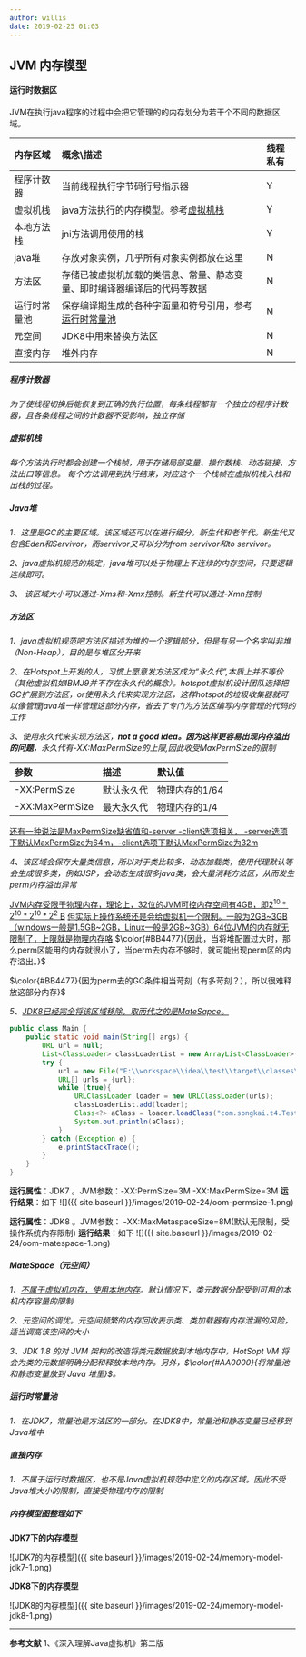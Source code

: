 ```yaml
---
author: willis
date: 2019-02-25 01:03
---
```

## JVM 内存模型

#### 运行时数据区
JVM在执行java程序的过程中会把它管理的的内存划分为若干个不同的数据区域。

内存区域|概念\描述|线程私有
:---|:---|:---
程序计数器|当前线程执行字节码行号指示器|Y
虚拟机栈|java方法执行的内存模型。参考[虚拟机栈](#虚拟机栈)|Y
本地方法栈|jni方法调用使用的栈|Y
java堆|存放对象实例，几乎所有对象实例都放在这里|N
方法区|存储已被虚拟机加载的类信息、常量、静态变量、即时编译器编译后的代码等数据|N
运行时常量池|保存编译期生成的各种字面量和符号引用，参考[运行时常量池](#运行时常量池)|N
元空间|JDK8中用来替换方法区|N
直接内存|堆外内存|N

##### 程序计数器
*为了使线程切换后能恢复到正确的执行位置，每条线程都有一个独立的程序计数器，且各条线程之间的计数器不受影响，独立存储*

##### 虚拟机栈
*每个方法执行时都会创建一个栈帧，用于存储局部变量、操作数栈、动态链接、方法出口等信息。*
*每个方法调用到执行结束，对应这个一个栈帧在虚拟机栈入栈和出栈的过程。*

##### Java堆
*1、这里是GC的主要区域。该区域还可以在进行细分。新生代和老年代。新生代又包含Eden和Servivor，而servivor又可以分为from servivor和to servivor。*

*2、java虚拟机规范的规定，java堆可以处于物理上不连续的内存空间，只要逻辑连续即可。*

*3、 该区域大小可以通过-Xms和-Xmx控制。新生代可以通过-Xmn控制*

##### 方法区
*1、java虚拟机规范吧方法区描述为堆的一个逻辑部分，但是有另一个名字叫非堆（Non-Heap），目的是与堆区分开来*

*2、在Hotspot上开发的人，习惯上愿意发方法区成为“永久代”,本质上并不等价（其他虚拟机如IBMJ9并不存在永久代的概念）。hotspot虚拟机设计团队选择把GC扩展到方法区，or使用永久代来实现方法区，这样hotspot的垃圾收集器就可以像管理java堆一样管理这部分内存，省去了专门为方法区编写内存管理的代码的工作*

*3、使用永久代来实现方法区，**not a good idea。因为这样更容易出现内存溢出的问题**，永久代有-XX:MaxPermSize的上限,因此收受MaxPermSize的限制*

参数|描述|默认值
:---|:---|:---
-XX:PermSize|默认永久代|物理内存的1/64
-XX:MaxPermSize|最大永久代|物理内存的1/4

<u>还有一种说法是MaxPermSize缺省值和-server -client选项相关，
 -server选项下默认MaxPermSize为64m，-client选项下默认MaxPermSize为32m</u>

*4、该区域会保存大量类信息，所以对于类比较多，动态加载类，使用代理默认等会生成很多类，例如JSP，会动态生成很多java类，会大量消耗方法区，从而发生perm内存溢出异常*

<u>JVM内存受限于物理内存，理论上，32位的JVM可控内存空间有4GB，即$2^{10}*2^{10}*2^{10}*2^2$ B</u>
<u>但实际上操作系统还是会给虚拟机一个限制。一般为2GB~3GB（windows一般是1.5GB~2GB，Linux一般是2GB~3GB）64位JVM的内存就无限制了，上限就是物理内存咯</u>
$\color{#BB4477}{因此，当将堆配置过大时，那么perm区能用的内存就很小了，当perm去内存不够时，就可能出现perm区的内存溢出。}$

$\color{#BB4477}{因为perm去的GC条件相当苛刻（有多苛刻？），所以很难释放这部分内存}$

*5、<u>JDK8已经完全将该区域移除，取而代之的是MateSapce。</u>*

```java
public class Main {
    public static void main(String[] args) {
        URL url = null;
        List<ClassLoader> classLoaderList = new ArrayList<ClassLoader>();
        try {
            url = new File("E:\\workspace\\idea\\test\\target\\classes\\com\\songkai\\t4").toURI().toURL();
            URL[] urls = {url};
            while (true){
                URLClassLoader loader = new URLClassLoader(urls);
                classLoaderList.add(loader);
                Class<?> aClass = loader.loadClass("com.songkai.t4.Test");
                System.out.println(aClass);
            }
        } catch (Exception e) {
            e.printStackTrace();
        }
    }
}
```

**运行属性**：JDK7 。JVM参数：-XX:PermSize=3M -XX:MaxPermSize=3M
**运行结果**：如下
![]({{ site.baseurl }}/images/2019-02-24/oom-permsize-1.png)

**运行属性**：JDK8 。JVM参数： -XX:MaxMetaspaceSize=8M(默认无限制，受操作系统内存限制)
**运行结果**：如下
![]({{ site.baseurl }}/images/2019-02-24/oom-matespace-1.png)

##### MateSpace（元空间）
*1、<u>不属于虚拟机内存，使用本地内存</u>。默认情况下，类元数据分配受到可用的本机内存容量的限制*

*2、元空间的调优。元空间频繁的内存回收表示类、类加载器有内存泄漏的风险，适当调高该空间的大小*

*3、JDK 1.8 的对 JVM 架构的改造将类元数据放到本地内存中，HotSopt VM 将会为类的元数据明确分配和释放本地内存。另外，$\color{#AA0000}{将常量池和静态变量放到 Java 堆里}$。*

##### 运行时常量池
*1、在JDK7，常量池是方法区的一部分。在JDK8中，常量池和静态变量已经移到Java堆中*

##### 直接内存
*1、不属于运行时数据区，也不是Java虚拟机规范中定义的内存区域。因此不受Java堆大小的限制，直接受物理内存的限制*

##### 内存模型图整理如下

__JDK7下的内存模型__

![JDK7的内存模型]({{ site.baseurl }}/images/2019-02-24/memory-model-jdk7-1.png)

__JDK8下的内存模型__

![JDK8的内存模型]({{ site.baseurl }}/images/2019-02-24/memory-model-jdk8-1.png)

------

**参考文献**
1、《深入理解Java虚拟机》第二版

